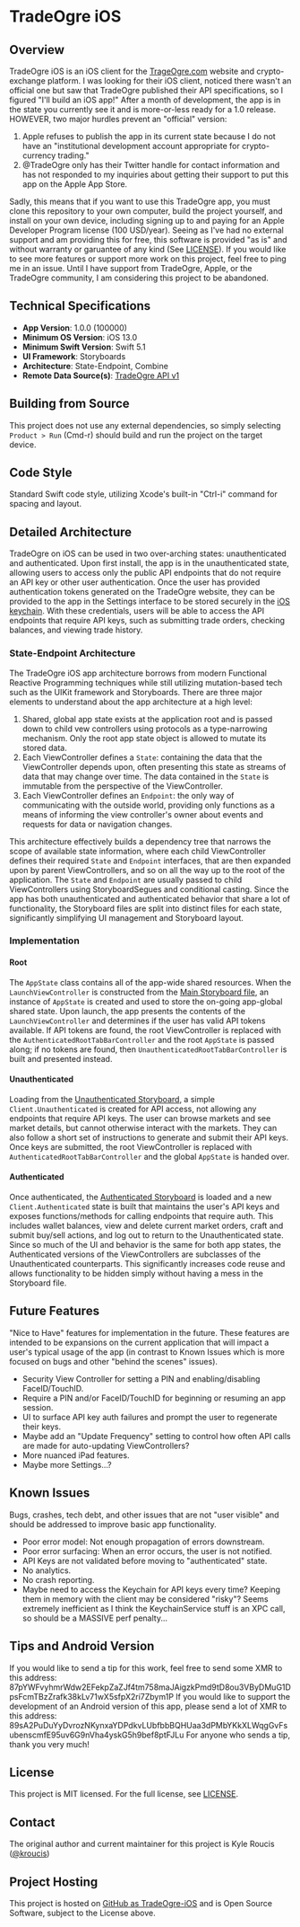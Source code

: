 #  TradeOgre iOS

## Overview
TradeOgre iOS is an iOS client for the [TrageOgre.com](https://tradeogre.com) website and crypto-exchange platform. I was looking for their iOS client, noticed there wasn't an official one but saw that TradeOgre published their API specifications, so I figured "I'll build an iOS app!" After a month of development, the app is in the state you currently see it and is more-or-less ready for a 1.0 release. HOWEVER, two major hurdles prevent an "official" version:
1. Apple refuses to publish the app in its current state because I do not have an "institutional development account appropriate for crypto-currency trading."
1. @TradeOgre only has their Twitter handle for contact information and has not responded to my inquiries about getting their support to put this app on the Apple App Store.

Sadly, this means that if you want to use this TradeOgre app, you must clone this repository to your own computer, build the project yourself, and install on your own device, including signing up to and paying for an Apple Developer Program license (100 USD/year). Seeing as I've had no external support and am providing this for free, this software is provided "as is" and without warranty or garuantee of any kind (See [LICENSE](LICENSE)). If you would like to see more features or support more work on this project, feel free to ping me in an issue. Until I have support from TradeOgre, Apple, or the TradeOgre community, I am considering this project to be abandoned.

## Technical Specifications
- **App Version**: 1.0.0 (100000)
- **Minimum OS Version**: iOS 13.0
- **Minimum Swift Version**: Swift 5.1
- **UI Framework**: Storyboards
- **Architecture**: State-Endpoint, Combine
- **Remote Data Source(s)**: [TradeOgre API v1](https://tradeogre.com/help/api)

## Building from Source
This project does not use any external dependencies, so simply selecting `Product > Run` (Cmd-r) should build and run the project on the target device.

## Code Style
Standard Swift code style, utilizing Xcode's built-in "Ctrl-i" command for spacing and layout.

## Detailed Architecture
TradeOgre on iOS can be used in two over-arching states: unauthenticated and authenticated. Upon first install, the app is in the unauthenticated state, allowing users to access only the public API endpoints that do not require an API key or other user authentication. Once the user has provided authentication tokens generated on the TradeOgre website, they can be provided to the app in the Settings interface to be stored securely in the [iOS keychain](https://developer.apple.com/documentation/security/keychain_services). With these credentials, users will be able to access the API endpoints that require API keys, such as submitting trade orders, checking balances, and viewing trade history.

### State-Endpoint Architecture
The TradeOgre iOS app architecture borrows from modern Functional Reactive Programming techniques while still utilizing mutation-based tech such as the UIKit framework and Storyboards. There are three major elements to understand about the app architecture at a high level:

1. Shared, global app state exists at the application root and is passed down to child vew controllers using protocols as a type-narrowing mechanism. Only the root app state object is allowed to mutate its stored data.
2. Each ViewController defines a `State`: containing the data that the ViewController depends upon, often presenting this state as streams of data that may change over time. The data contained in the `State` is immutable from the perspective of the ViewController. 
3. Each ViewController defines an `Endpoint`: the only way of communicating with the outside world, providing only functions as a means of informing the view controller's owner about events and requests for data or navigation changes.

This architecture effectively builds a dependency tree that narrows the scope of available state information, where each child ViewController defines their required `State` and `Endpoint` interfaces, that are then expanded upon by parent ViewControllers, and so on all the way up to the root of the application. The `State` and `Endpoint` are usually passed to child ViewControllers using StoryboardSegues and conditional casting. Since the app has both unauthenticated and authenticated behavior that share a lot of functionality, the Storyboard files are split into distinct files for each state, significantly simplifying UI management and Storyboard layout.

### Implementation
#### Root
The `AppState` class contains all of the app-wide shared resources. When the `LaunchViewController` is constructed from the [Main Storyboard file](Root/Main.storyboard), an instance of `AppState` is created and used to store the on-going app-global shared state. Upon launch, the app presents the contents of the `LaunchViewController` and determines if the user has valid API tokens available. If API tokens are found, the root ViewController is replaced with the `AuthenticatedRootTabBarController` and the root `AppState` is passed along; if no tokens are found, then `UnauthenticatedRootTabBarController` is built and presented instead.

#### Unauthenticated
Loading from the [Unauthenticated Storyboard](Unauthenticated/Unauthenticated.storyboard), a simple `Client.Unauthenticated` is created for API access, not allowing any endpoints that require API keys. The user can browse markets and see market details, but cannot otherwise interact with the markets. They can also follow a short set of instructions to generate and submit their API keys. Once keys are submitted, the root ViewController is replaced with `AuthenticatedRootTabBarController` and the global `AppState` is handed over.

#### Authenticated
Once authenticated, the [Authenticated Storyboard](Authenticated/Authenticated.storyboard) is loaded and a new `Client.Authenticated` state is built that maintains the user's API keys and exposes functions/methods for calling endpoints that require auth. This includes wallet balances, view and delete current market orders, craft and submit buy/sell actions, and log out to return to the Unauthenticated state. Since so much of the UI and behavior is the same for both app states, the Authenticated versions of the ViewControllers are subclasses of the Unauthenticated counterparts. This significantly increases code reuse and allows functionality to be hidden simply without having a mess in the Storyboard file.

## Future Features
"Nice to Have" features for implementation in the future. These features are intended to be expansions on the current application that will impact a user's typical usage of the app (in contrast to Known Issues which is more focused on bugs and other "behind the scenes" issues).
- Security View Controller for setting a PIN and enabling/disabling FaceID/TouchID.
- Require a PIN and/or FaceID/TouchID for beginning or resuming an app session.
- UI to surface API key auth failures and prompt the user to regenerate their keys.
- Maybe add an "Update Frequency" setting to control how often API calls are made for auto-updating ViewControllers?
- More nuanced iPad features.
- Maybe more Settings...?

## Known Issues
Bugs, crashes, tech debt, and other issues that are not "user visible" and should be addressed to improve basic app functionality.
- Poor error model: Not enough propagation of errors downstream.
- Poor error surfacing: When an error occurs, the user is not notified.
- API Keys are not validated before moving to "authenticated" state.
- No analytics.
- No crash reporting.
- Maybe need to access the Keychain for API keys every time? Keeping them in memory with the client may be considered "risky"? Seems extremely inefficient as I think the KeychainService stuff is an XPC call, so should be a MASSIVE perf penalty...

## Tips and Android Version
If you would like to send a tip for this work, feel free to send some XMR to this address: 87pYWFvyhmrWdw2EFekpZaZJf4tm758maJAigzkPmd9tD8ou3VByDMuG1DpsFcmTBzZrafk38kLv71wX5sfpX2ri7Zbym1P
If you would like to support the development of an Android version of this app, please send a lot of XMR to this address: 89sA2PuDuYyDvrozNKynxaYDPdkvLUbfbbBQHUaa3dPMbYKkXLWqgGvFsubenscmfE95uv6G9nVha4yskG5h9bef8ptFJLu
For anyone who sends a tip, thank you very much! 

## License
This project is MIT licensed. For the full license, see [LICENSE](LICENSE).

## Contact
The original author and current maintainer for this project is Kyle Roucis ([@kroucis](github.com/kroucis))

## Project Hosting
This project is hosted on [GitHub as TradeOgre-iOS](github.com/kroucis/TradeOgre-ios) and is Open Source Software, subject to the License above.
